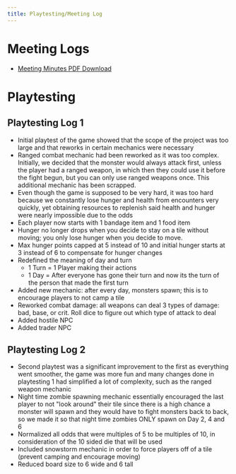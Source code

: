 ```yaml
---
title: Playtesting/Meeting Log
---
```


# Meeting Logs
* [Meeting Minutes PDF Download](/meeting-minutes.pdf)

# Playtesting
## Playtesting Log 1
* Initial playtest of the game showed that the scope of the project was
  too large and that reworks in certain mechanics were necessary
* Ranged combat mechanic had been reworked as it was too
  complex. Initially, we decided that the monster would always attack
  first, unless the player had a ranged weapon, in which then they could
  use it before the fight begun, but you can only use ranged weapons
  once. This additional mechanic has been scrapped.
* Even though the game is supposed to be very hard, it was too hard
  because we constantly lose hunger and health from encounters very
  quickly, yet obtaining resources to replenish said health and hunger
  were nearly impossible due to the odds
* Each player now starts with 1 bandage item and 1 food item
* Hunger no longer drops when you decide to stay on a tile without
  moving; you only lose hunger when you decide to move.
* Max hunger points capped at 5 instead of 10 and initial hunger starts
  at 3 instead of 6 to compensate for hunger changes
* Redefined the meaning of day and turn
  * 1 Turn = 1 Player making their actions
  * 1 Day = After everyone has gone their turn and now its the turn of
    the person that made the first turn
* Added new mechanic: after every day, monsters spawn; this is to
  encourage players to not camp a tile
* Reworked combat damage: all weapons can deal 3 types of damage: bad,
  base, or crit. Roll dice to figure out which type of attack to deal
* Added hostile NPC
* Added trader NPC

## Playtesting Log 2
* Second playtest was a significant improvement to the first as
  everything went smoother, the game was more fun and many changes done
  in playtesting 1 had simplified a lot of complexity, such as the
  ranged weapon mechanic
* Night time zombie spawning mechanic essentially encouraged the last
  player to not "look around" their tile since there is a high chance a
  monster will spawn and they would have to fight monsters back to back,
  so we made it so that night time zombies ONLY spawn on Day 2, 4 and 6
* Normalized all odds that were multiples of 5 to be multiples of 10, in
  consideration of the 10 sided die that will be used
* Included snowstorm mechanic in order to force players off of a tile
  (prevent camping and encourage moving)
* Reduced board size to 6 wide and 6 tall
